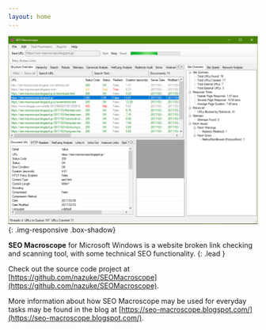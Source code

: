 ```yaml
---
layout: home
---
```


![The SEO Macroscope application window.](manual/images/application-001.png){: .img-responsive .box-shadow}

**SEO Macroscope** for Microsoft Windows is a website broken link checking and scanning tool, with some technical SEO functionality.
{: .lead }

Check out the source code project at [https://github.com/nazuke/SEOMacroscope](https://github.com/nazuke/SEOMacroscope).

More information about how SEO Macroscope may be used for everyday tasks may be found in the blog at [https://seo-macroscope.blogspot.com/](https://seo-macroscope.blogspot.com/).
